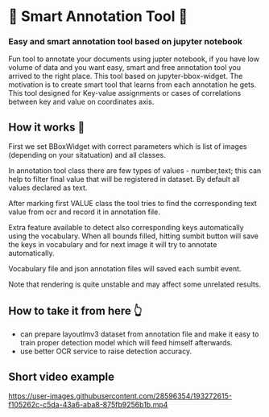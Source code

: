# :wave: Smart Annotation Tool :wave:
### Easy and smart annotation tool based on jupyter notebook 

Fun tool to annotate your documents using jupter notebook, if you have low volume of data and you want easy, smart and free annotation tool you arrived to the right place. This tool based on jupyter-bbox-widget.
The motivation is to create smart tool that learns from each annotation he gets.
This tool designed for Key-value assignments or cases of correlations between key and value on coordinates axis.

## How it works :vulcan_salute:
First we set BBoxWidget with correct parameters which is list of images (depending on your sitatuation) and all classes.

In annotation tool class there are few types of values - number,text; this can help to filter final value that will be registered in dataset.
By default all values declared as text.

After marking first VALUE class the tool tries to find the corresponding text value from ocr and record it in annotation file.

Extra feature available to detect also corresponding keys automatically using the vocabulary. 
When all bounds filled, hitting sumbit button will save the keys in vocabulary and for next image it will try to annotate automatically.

Vocabulary file and json annotation files will saved each sumbit event.

Note that rendering is quite unstable and may affect some unrelated results.


## How to take it from here :point_up_2:
- can prepare layoutlmv3 dataset from annotation file and make it easy to train proper detection model which will feed himself afterwards.
- use better OCR service to raise detection accuracy.


## Short video example
https://user-images.githubusercontent.com/28596354/193272615-f105262c-c5da-43a6-aba8-875fb9256b1b.mp4

